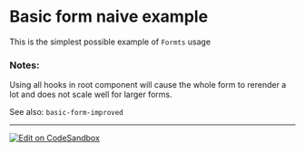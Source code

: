 # Basic form naive example

This is the simplest possible example of `Formts` usage

### Notes:

Using all hooks in root component will cause the whole form to rerender a lot
and does not scale well for larger forms.

See also: `basic-form-improved`

---

[![Edit on CodeSandbox](https://codesandbox.io/static/img/play-codesandbox.svg)](https://codesandbox.io/s/github/VirtusLab/formts/tree/master/examples/basic-forms/1-basic-form-naive)
